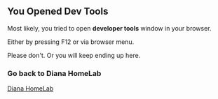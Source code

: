 ## You Opened Dev Tools

Most likely, you tried to open **developer tools** window in your browser.

Either by pressing F12 or via browser menu.

Please don't. Or you will keep ending up here.

### Go back to Diana HomeLab

[Diana HomeLab](https://lab.diananas.online/)
